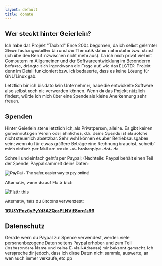 ```yaml
---
layout: default
title: donate
---
```


Wer steckt hinter Geierlein?
------------------------------

Ich habe das Projekt "Taxbird" Ende 2004 begonnen, da
ich selbst gelernter Steuerfachangestellter bin und der Thematik daher nahe stehe bzw. stand (ich übe den Beruf inzwischen nicht mehr aus).
Da ich mich privat viel mit Computern im Allgemeinen und der Softwareentwicklung im Besonderen befasse,
drängte sich irgendwann die Frage auf, wie das ELSTER-Projekt denn im Detail funktioniert bzw. ich
bedauerte, dass es keine Lösung für GNU/Linux gab.

Letztlich bin ich bis dato kein Unternehmer, habe die entwickelte Software also selbst noch nie
verwenden können. Wenn du das Projekt nützlich findest, würde ich mich über eine Spende als
kleine Anerkennung sehr freuen.

Spenden
---------

Hinter Geierlein stehe letztlich ich, als Privatperson, alleine.  Es gibt keinen
gemeinnützigen Verein oder ähnliches, d.h. deine Spende ist als solche nicht
steuerlich absetzbar.  Sehr wohl können es aber Betriebsausgaben sein; wenn du
für etwas größere Beträge eine Rechnung brauchst, schreib' mich einfach per
Mail an: stesie -at- brokenpipe -dot- de

Schnell und einfach geht's per Paypal;
(Nachteile: Paypal behält einen Teil der Spende; Paypal sammelt deine Daten)

<form action="https://www.paypal.com/cgi-bin/webscr" method="post">
  <input type="hidden" name="cmd" value="_s-xclick">
  <input type="hidden" name="hosted_button_id" value="HPG9CBTQ8K4JN">
  <input type="image" src="https://www.paypalobjects.com/en_US/i/btn/btn_donate_LG.gif" border="0" name="submit" alt="PayPal - The safer, easier way to pay online!">
  <img alt="" border="0" src="https://www.paypalobjects.com/de_DE/i/scr/pixel.gif" width="1" height="1">
</form>

Alternativ, wenn du auf Flattr bist:

<a href="http://flattr.com/thing/1470914/Geierlein" target="_blank"><img src="http://api.flattr.com/button/flattr-badge-large.png" alt="Flattr this" title="Flattr this" border="0" /></a>

Alternativ, falls du Bitcoins verwendest:

<a href="bitcoin:19mP9FKrXqL46Si58pHdhGKow88SUPy1V8?amount=.025&message=Spende">
   <strong>1GUSYPqzGyPyYd3AZQosPLNVjE8xrq1a96</strong>
</a>

Datenschutz
-------------

Gerade wenn du Paypal zur Spende verwendest, werden viele personenbezogene Daten seitens
Paypal erhoben und zum Teil (insbesondere Name und deine E-Mail-Adresse) mir bekannt gemacht.
Ich verspreche dir jedoch, dass ich diese Daten nicht sammle, auswerte, an wen auch immer
verkaufe, etc.pp